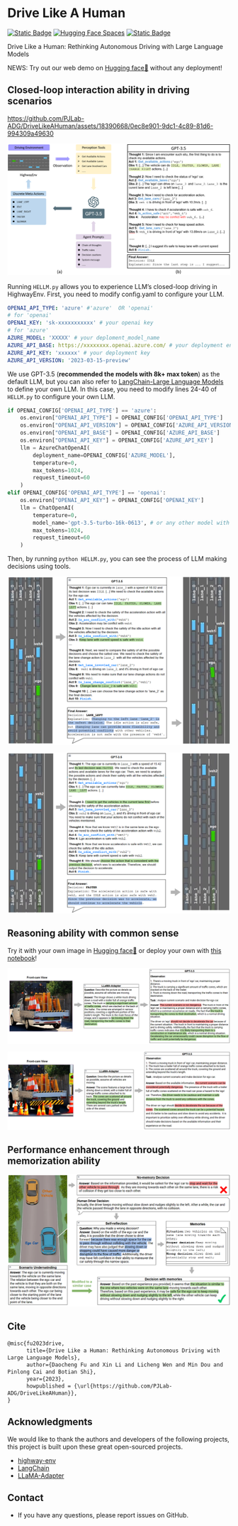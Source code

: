 # Drive Like A Human

[![Static Badge](https://img.shields.io/badge/PDF-Drive_Like_A_Human-8A2BE2)](https://github.com/PJLab-ADG/DriveLikeAHuman/blob/main/assets/Driving_Like_Human.pdf)
[![Hugging Face Spaces](https://img.shields.io/badge/%F0%9F%A4%97%20Hugging%20Face-Live_demo-blue)](https://huggingface.co/spaces/Wayne-lc/drive_like_human)
[![Static Badge](https://img.shields.io/badge/Homepage-Drive_Like_A_Human-00cec9)
]()


Drive Like a Human: Rethinking Autonomous Driving with Large Language Models

NEWS: Try out our web demo on   [Hugging face🤗](https://huggingface.co/spaces/Wayne-lc/drive_like_human) without any deployment!

## Closed-loop interaction ability in driving scenarios

https://github.com/PJLab-ADG/DriveLikeAHuman/assets/18390668/0ec8e901-9dc1-4c89-81d6-994309a49630

![img](assets/closeLoop.png)

Running `HELLM.py` allows you to experience LLM’s closed-loop driving in HighwayEnv. First, you need to modify config.yaml to configure your LLM.

```yaml
OPENAI_API_TYPE: 'azure' #'azure'  OR 'openai'
# for 'openai'
OPENAI_KEY: 'sk-xxxxxxxxxxx' # your openai key
# for 'azure'
AZURE_MODEL: 'XXXXX' # your deploment_model_name 
AZURE_API_BASE: https://xxxxxxxx.openai.azure.com/ # your deployment endpoint
AZURE_API_KEY: 'xxxxxx' # your deployment key
AZURE_API_VERSION: '2023-03-15-preview'
```

We use GPT-3.5 (**recommended the models with 8k+ max token**) as the default LLM, but you can also refer to [LangChain-Large Language Models](https://python.langchain.com/docs/modules/model_io/models/) to define your own LLM. In this case, you need to modify lines 24-40 of `HELLM.py` to configure your own LLM.

```Python
if OPENAI_CONFIG['OPENAI_API_TYPE'] == 'azure':
    os.environ["OPENAI_API_TYPE"] = OPENAI_CONFIG['OPENAI_API_TYPE']
    os.environ["OPENAI_API_VERSION"] = OPENAI_CONFIG['AZURE_API_VERSION']
    os.environ["OPENAI_API_BASE"] = OPENAI_CONFIG['AZURE_API_BASE']
    os.environ["OPENAI_API_KEY"] = OPENAI_CONFIG['AZURE_API_KEY']
    llm = AzureChatOpenAI(
        deployment_name=OPENAI_CONFIG['AZURE_MODEL'],
        temperature=0,
        max_tokens=1024,
        request_timeout=60
    )
elif OPENAI_CONFIG['OPENAI_API_TYPE'] == 'openai':
    os.environ["OPENAI_API_KEY"] = OPENAI_CONFIG['OPENAI_KEY']
    llm = ChatOpenAI(
        temperature=0,
        model_name='gpt-3.5-turbo-16k-0613', # or any other model with 8k+ context
        max_tokens=1024,
        request_timeout=60
    )
```

Then, by running `python HELLM.py`, you can see the process of LLM making decisions using tools.

![img](assets/close_loop_case_1.png)

![img](assets/close_loop_case_2.png)



## Reasoning ability with common sense

Try it with your own image in  [Hugging face🤗](https://huggingface.co/spaces/Wayne-lc/drive_like_human) or deploy your own with [this notebook](CaseReasoning.ipynb)!

![img](assets/reasoning_1.png)

![img](assets/reasoning_2.png)

## Performance enhancement through memorization ability

![img](assets/memorization.png)


## Cite
```
@misc{fu2023drive,
      title={Drive Like a Human: Rethinking Autonomous Driving with Large Language Models}, 
      author={Daocheng Fu and Xin Li and Licheng Wen and Min Dou and Pinlong Cai and Botian Shi},
      year={2023}, 
      howpublished = {\url{https://github.com/PJLab-ADG/DriveLikeAHuman}},
}
```

## Acknowledgments

We would like to thank the authors and developers of the following projects, this project is built upon these great open-sourced projects.
- [highway-env](https://github.com/Farama-Foundation/HighwayEnv)
- [LangChain](https://github.com/hwchase17/langchain)
- [LLaMA-Adapter](https://github.com/OpenGVLab/LLaMA-Adapter)

## Contact

- If you have any questions, please report issues on GitHub.
